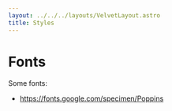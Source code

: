 ```yaml
---
layout: ../../../layouts/VelvetLayout.astro
title: Styles
---
```


# Fonts

Some fonts:
* https://fonts.google.com/specimen/Poppins
